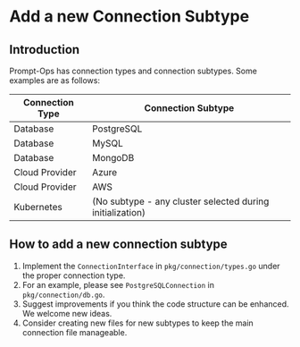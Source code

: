 # Add a new Connection Subtype

## Introduction

Prompt-Ops has connection types and connection subtypes. Some examples are as follows:

| Connection Type | Connection Subtype                                        |
| --------------- | --------------------------------------------------------- |
| Database        | PostgreSQL                                                |
| Database        | MySQL                                                     |
| Database        | MongoDB                                                   |
| Cloud Provider  | Azure                                                     |
| Cloud Provider  | AWS                                                       |
| Kubernetes      | (No subtype - any cluster selected during initialization) |

## How to add a new connection subtype

1. Implement the `ConnectionInterface` in `pkg/connection/types.go` under the proper connection type.
2. For an example, please see `PostgreSQLConnection` in `pkg/connection/db.go`.
3. Suggest improvements if you think the code structure can be enhanced. We welcome new ideas.
4. Consider creating new files for new subtypes to keep the main connection file manageable.
